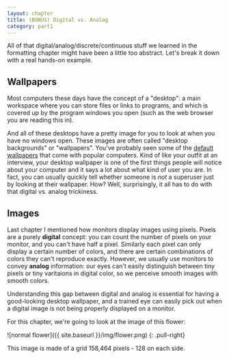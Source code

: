 ```yaml
---
layout: chapter
title: (BONUS) Digital vs. Analog
category: part1
---
```


All of that digital/analog/discrete/continuous stuff we learned in the
formatting chapter might have been a little too abstract. Let's break it down
with a real hands-on example.

## Wallpapers ##

Most computers these days have the concept of a "desktop": a main workspace
where you can store files or links to programs, and which is covered up by
the program windows you open (such as the web browser you are reading this in).

And all of these desktops have a pretty image for you to look at when you have
no windows open. These images are often called "desktop backgrounds" or
"wallpapers". You've probably seen some of the [default wallpapers][wall] that
come with popular computers. Kind of like your outfit at an interview, your
desktop wallpaper is one of the first things people will notice about your
computer and it says a lot about what kind of user you are. In fact, you can
usually quickly tell whether someone is _not_ a superuser just by looking at
their wallpaper. How? Well, surprisingly, it all has to do with that digital vs.
analog trickiness.

[wall]: https://www.google.com/search?q=default+background&tbm=isch

## Images ##

Last chapter I mentioned how monitors display images using pixels. Pixels are a
purely **digital** concept: you can count the number of pixels on your monitor,
and you can't have half a pixel. Similarly each pixel can only display a certain
number of colors, and there are certain combinations of colors they can't
reproduce exactly. However, we usually use monitors to convey **analog**
information: our eyes can't easily distinguish between tiny pixels or tiny
varitaions in digital color, so we perceive smooth images with smooth colors.

Understanding this gap between digital and analog is essential for having a
good-looking desktop wallpaper, and a trained eye can easily pick out when a
digital image is not being properly displayed on a monitor.

For this chapter, we're going to look at the image of this flower:

![normal flower]({{ site.baseurl }}/img/flower.png)
{: .pull-right}

This image is made of a grid 158,464 pixels - 128 on each side.
